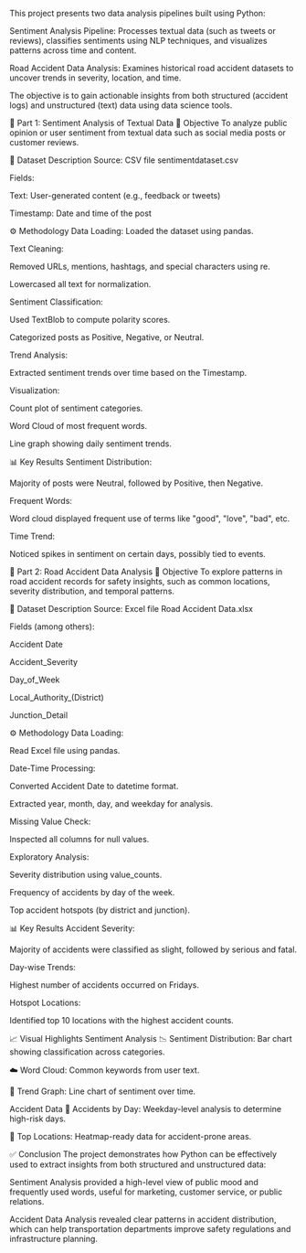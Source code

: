 This project presents two data analysis pipelines built using Python:

Sentiment Analysis Pipeline: Processes textual data (such as tweets or reviews), classifies sentiments using NLP techniques, and visualizes patterns across time and content.

Road Accident Data Analysis: Examines historical road accident datasets to uncover trends in severity, location, and time.

The objective is to gain actionable insights from both structured (accident logs) and unstructured (text) data using data science tools.

📌 Part 1: Sentiment Analysis of Textual Data
🧠 Objective
To analyze public opinion or user sentiment from textual data such as social media posts or customer reviews.

📁 Dataset Description
Source: CSV file sentimentdataset.csv

Fields:

Text: User-generated content (e.g., feedback or tweets)

Timestamp: Date and time of the post

⚙️ Methodology
Data Loading: Loaded the dataset using pandas.

Text Cleaning:

Removed URLs, mentions, hashtags, and special characters using re.

Lowercased all text for normalization.

Sentiment Classification:

Used TextBlob to compute polarity scores.

Categorized posts as Positive, Negative, or Neutral.

Trend Analysis:

Extracted sentiment trends over time based on the Timestamp.

Visualization:

Count plot of sentiment categories.

Word Cloud of most frequent words.

Line graph showing daily sentiment trends.

📊 Key Results
Sentiment Distribution:

Majority of posts were Neutral, followed by Positive, then Negative.

Frequent Words:

Word cloud displayed frequent use of terms like "good", "love", "bad", etc.

Time Trend:

Noticed spikes in sentiment on certain days, possibly tied to events.

📌 Part 2: Road Accident Data Analysis
🧠 Objective
To explore patterns in road accident records for safety insights, such as common locations, severity distribution, and temporal patterns.

📁 Dataset Description
Source: Excel file Road Accident Data.xlsx

Fields (among others):

Accident Date

Accident_Severity

Day_of_Week

Local_Authority_(District)

Junction_Detail

⚙️ Methodology
Data Loading:

Read Excel file using pandas.

Date-Time Processing:

Converted Accident Date to datetime format.

Extracted year, month, day, and weekday for analysis.

Missing Value Check:

Inspected all columns for null values.

Exploratory Analysis:

Severity distribution using value_counts.

Frequency of accidents by day of the week.

Top accident hotspots (by district and junction).

📊 Key Results
Accident Severity:

Majority of accidents were classified as slight, followed by serious and fatal.

Day-wise Trends:

Highest number of accidents occurred on Fridays.

Hotspot Locations:

Identified top 10 locations with the highest accident counts.

📈 Visual Highlights
Sentiment Analysis
📉 Sentiment Distribution:
Bar chart showing classification across categories.

☁️ Word Cloud:
Common keywords from user text.

📆 Trend Graph:
Line chart of sentiment over time.

Accident Data
📅 Accidents by Day:
Weekday-level analysis to determine high-risk days.

📍 Top Locations:
Heatmap-ready data for accident-prone areas.

✅ Conclusion
The project demonstrates how Python can be effectively used to extract insights from both structured and unstructured data:

Sentiment Analysis provided a high-level view of public mood and frequently used words, useful for marketing, customer service, or public relations.

Accident Data Analysis revealed clear patterns in accident distribution, which can help transportation departments improve safety regulations and infrastructure planning.

